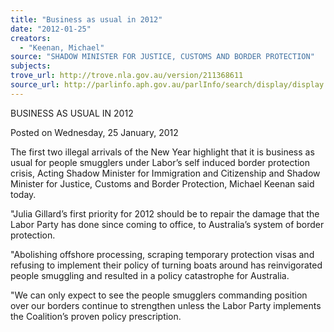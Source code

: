 ```yaml
---
title: "Business as usual in 2012"
date: "2012-01-25"
creators:
  - "Keenan, Michael"
source: "SHADOW MINISTER FOR JUSTICE, CUSTOMS AND BORDER PROTECTION"
subjects:
trove_url: http://trove.nla.gov.au/version/211368611
source_url: http://parlinfo.aph.gov.au/parlInfo/search/display/display.w3p;query=Id%3A%22media/pressrel/1517493%22
---
```


 

 

 BUSINESS AS USUAL IN 2012 

 Posted on Wednesday, 25 January, 2012 

 

 

 The first two illegal arrivals of the New Year highlight that it is business as usual for  people smugglers under Labor’s self induced border protection crisis, Acting Shadow  Minister for Immigration and Citizenship and Shadow Minister for Justice, Customs  and Border Protection, Michael Keenan said today.  

 "Julia Gillard’s first priority for 2012 should be to repair the damage that the Labor  Party has done since coming to office, to Australia’s system of border protection.  

 "Abolishing offshore processing, scraping temporary protection visas and refusing to  implement their policy of turning boats around has reinvigorated people smuggling  and resulted in a policy catastrophe for Australia.  

 "We can only expect to see the people smugglers commanding position over our  borders continue to strengthen unless the Labor Party implements the Coalition’s  proven policy prescription.  

 

